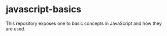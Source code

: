 # javascript-basics
This repository exposes one to basic concepts in JavaScript and how they are used.
